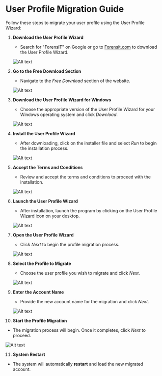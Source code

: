 # User Profile Migration Guide

Follow these steps to migrate your user profile using the User Profile Wizard:

1. **Download the User Profile Wizard**  
   - Search for "ForensiT" on Google or go to [Forensit.com](https://www.forensit.com) to download the User Profile Wizard.

   ![Alt text](./Search%20Forensit%20.png)

2. **Go to the Free Download Section**  
   - Navigate to the *Free Download* section of the website.

   ![Alt text](./Free%20Download.png)

3. **Download the User Profile Wizard for Windows**  
   - Choose the appropriate version of the User Profile Wizard for your Windows operating system and click *Download*.

   ![Alt text](./Download%20User%20Profile.png)

4. **Install the User Profile Wizard**  
   - After downloading, click on the installer file and select *Run* to begin the installation process.

   ![Alt text](./Profwiz.png)

5. **Accept the Terms and Conditions**  
   - Review and accept the terms and conditions to proceed with the installation.

   ![Alt text](./Accept%20terms%20and%20condition.png)

6. **Launch the User Profile Wizard**  
   - After installation, launch the program by clicking on the User Profile Wizard icon on your desktop.

   ![Alt text](./Launch%20Prof%20wiz.png)

7. **Open the User Profile Wizard**  
   - Click *Next* to begin the profile migration process.

   ![Alt text](./Start%20Profwiz.png)

8. **Select the Profile to Migrate**  
   - Choose the user profile you wish to migrate and click *Next*.

   ![Alt text](./choose%20one.png)

9. **Enter the Account Name**  
   - Provide the new account name for the migration and click *Next*.

   ![Alt text](./account%20info.png)

10. **Start the Profile Migration**  
   - The migration process will begin. Once it completes, click *Next* to proceed.

   ![Alt text](./complete.png)

11. **System Restart**  
   - The system will automatically **restart** and load the new migrated account.

